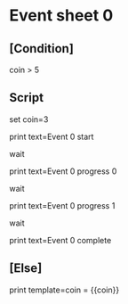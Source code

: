 # Event sheet 0

## [Condition]

coin > 5

## Script

set
  coin=3

print
  text=Event 0 start

wait

print
  text=Event 0 progress 0

wait

print
  text=Event 0 progress 1

wait

print
  text=Event 0 complete

## [Else]

print
  template=coin = {{coin}}